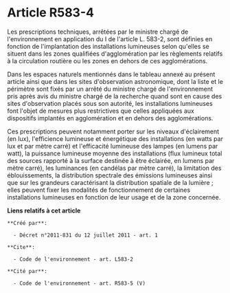 # Article R583-4

Les prescriptions techniques, arrêtées par le ministre chargé de l'environnement en application du I de l'article L. 583-2,
sont définies en fonction de l'implantation des installations lumineuses selon qu'elles se situent dans les zones qualifiées
d'agglomération par les règlements relatifs à la circulation routière ou les zones en dehors de ces agglomérations.

Dans les espaces naturels mentionnés dans le tableau annexé au présent article ainsi que dans les sites d'observation
astronomique, dont la liste et le périmètre sont fixés par un arrêté du ministre chargé de l'environnement pris après avis du
ministre chargé de la recherche quand sont en cause des sites d'observation placés sous son autorité, les installations
lumineuses font l'objet de mesures plus restrictives que celles appliquées aux dispositifs implantés en agglomération et en
dehors des agglomérations.

Ces prescriptions peuvent notamment porter sur les niveaux d'éclairement (en lux), l'efficience lumineuse et énergétique des
installations (en watts par lux et par mètre carré) et l'efficacité lumineuse des lampes (en lumens par watt), la puissance
lumineuse moyenne des installations (flux lumineux total des sources rapporté à la surface destinée à être éclairée, en
lumens par mètre carré), les luminances (en candélas par mètre carré), la limitation des éblouissements, la distribution
spectrale des émissions lumineuses ainsi que sur les grandeurs caractérisant la distribution spatiale de la lumière ; elles
peuvent fixer les modalités de fonctionnement de certaines installations lumineuses en fonction de leur usage et de la zone
concernée.

**Liens relatifs à cet article**

	**Créé par**:

	  - Décret n°2011-831 du 12 juillet 2011 - art. 1

	**Cite**:

	  - Code de l'environnement - art. L583-2

	**Cité par**:

	  - Code de l'environnement - art. R583-5 (V)
